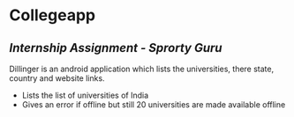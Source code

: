 # Collegeapp
## _Internship Assignment - Sprorty Guru_

Dillinger is an android application which lists the universities, there state, country and website links.

- Lists the list of universities of India
- Gives an error if offline but still 20 universities are made available offline
